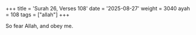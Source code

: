 +++
title = 'Surah 26, Verses 108'
date = '2025-08-27'
weight = 3040
ayah = 108
tags = ["allah"]
+++

So fear Allah, and obey me.